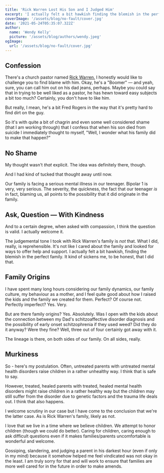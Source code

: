 ```yaml
---
title: 'Rick Warren Lost His Son and I Judged Him'
excerpt: 'I actually felt a bit hawkish finding the blemish in the perfect family.'
coverImage: '/assets/blog/no-fault/cover.jpg'
date: '2021-05-24T05:35:07.322Z'
author:
  name: 'Wendy Kelly'
  picture: '/assets/blog/authors/wendy.jpeg'
ogImage:
  url: '/assets/blog/no-fault/cover.jpg'
---
```



## Confession

There's a church pastor named [Rick Warren.](https://pastorrick.com/) I honestly would like to challenge you to find blame with him. Okay, he's a "Boomer" — and yeah, sure, you can call him out on his dad jeans, perhaps. Maybe you could say that in trying to be well liked as a pastor, he has hewn toward easy subjects a bit too much? Certainly, you don't have to like him.

But really, I mean, he's a bit Fred Rogers in the way that it's pretty hard to find dirt on the guy.

So it's with quite a bit of chagrin and even some well considered shame (that I am working through) that I confess that when his son died from suicide I immediately thought to myself, "Well, I wonder what his family did to make that happen?"


## No Shame

My thought wasn't _that_ explicit. The idea was definitely there, though.

And I had kind of tucked that thought away until now.

Our family is facing a serious mental illness in our teenager. Bipolar 1 is very, very serious. The severity, the quickness, the fact that our teenager *is* in fact, blaming us, all points to the possibility that it did originate in the family.

## Ask, Question — With Kindness 

And to a certain degree, when asked with compassion, I think the question is valid. I actually welcome it.

The judgemental tone I took with Rick Warren's family is *not* that. What I did, really, is reprehensible. It's not like I cared about the family and looked for ways to offer help and support. I actually felt a bit hawkish, finding the blemish in the perfect family. It kind of sickens me, to be honest, that I did that.

## Family Origins

I have spent many long hours considering our family dynamics, our family culture, my behaviour as a mother, and I feel quite good about how I raised the kids and the family we created for them. Perfect? Of course not. Perfectly imperfect? Yes. Very.

But are there family origins? Yes. Absolutely. Was I open with the kids about the connection between my Dad's schitzoaffective disorder diagnosis and the possibility of early onset schitzophrenia if they used weed? Did they do it anyway? Were they fine? Well, three out of four certainly got away with it.

The lineage is there, on both sides of our family. On all sides, really. 

## Murkiness 

So - here's my postulation. Often, untreated parents with untreated mental health disorders raise children in a rather unhealthy way. I think that is safe to say.

However, treated, healed parents with treated, healed mental health disorders might raise children in a rather healthy way but the children may still suffer from the disorder due to genetic factors and the trauma life deals out. I think that also happens.

I welcome scrutiny in our case but I have come to the conclusion that we're the latter case. As is Rick Warren's family, likely as not. 

I love that we live in a time where we believe children. We attempt to honor children (though we could do better). Caring for children, caring enough to ask difficult questions even if it makes families/parents uncomfortable is wonderful and welcome.

Gossiping, slandering, and judging a parent in his darkest hour (even if only in my mind) because it somehow helped me feel vindicated was not okay in the least. I am truly sorry for that and will work to ensure that families are more well cared for in the future in order to make amends.

